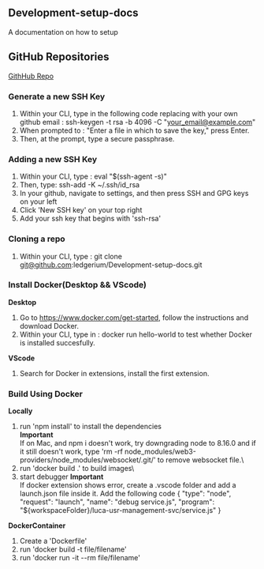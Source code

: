 ## Development-setup-docs
A documentation on how to setup

## GitHub Repositories ##
[GithHub Repo](https://github.com/ledgerium/Development-setup-docs)

### __Generate a new SSH Key__

1) Within your CLI, type in the following code replacing with your own github email : ssh-keygen -t rsa -b 4096 -C "your_email@example.com"
2) When prompted to : "Enter a file in which to save the key," press Enter. 
3) Then, at the prompt, type a secure passphrase. 
   
### __Adding a new SSH Key__

1) Within your CLI, type : eval "$(ssh-agent -s)"
2) Then, type: ssh-add -K ~/.ssh/id_rsa
3) In your github, navigate to settings, and then press SSH and GPG keys on your left
4) Click 'New SSH key' on your top right
5) Add your ssh key that begins with 'ssh-rsa'

### __Cloning a repo__

1) Within your CLI, type : git clone git@github.com:ledgerium/Development-setup-docs.git

### __Install Docker(Desktop && VScode)__

 __Desktop__
1) Go to https://www.docker.com/get-started, follow the instructions and download Docker.
2) Within your CLI, type in : docker run hello-world to test whether Docker is installed succesfully.

__VScode__
1) Search for Docker in extensions, install the first extension.

### __Build Using Docker__

__Locally__
1) run 'npm install' to install the dependencies\
**Important**\
If on Mac, and npm i doesn't work, try downgrading node to 8.16.0 and if it still doesn't work,
type 'rm -rf node_modules/web3-providers/node_modules/websocket/.git/' to remove websocket file.\
2) run 'docker build .' to build images\
3) start debugger 
**Important**\
If docker extension shows error, create a .vscode folder and add a launch.json file inside it.
Add the following code  {
            "type": "node",
            "request": "launch",
            "name": "debug service.js",
            "program": "${workspaceFolder}/luca-usr-management-svc/service.js"
        }

__DockerContainer__
1) Create a 'Dockerfile'
2) run 'docker build -t file/filename' 
3) run 'docker run -it --rm file/filename'



